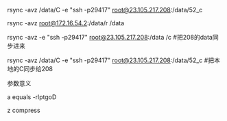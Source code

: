 rsync -avz /data/C -e "ssh -p29417" root@23.105.217.208:/data/52\_c



rsync -avz  root@172.16.54.2:/data/r /data

rsync -avz -e "ssh -p29417"  root@23.105.217.208:/data  /c  \#把208的data同步进来

rsync -avz  /data/C  -e "ssh -p29417" root@23.105.217.208:/data/52\_c  \#把本地的C同步给208

参数意义

a  equals -rlptgoD

z  compress


